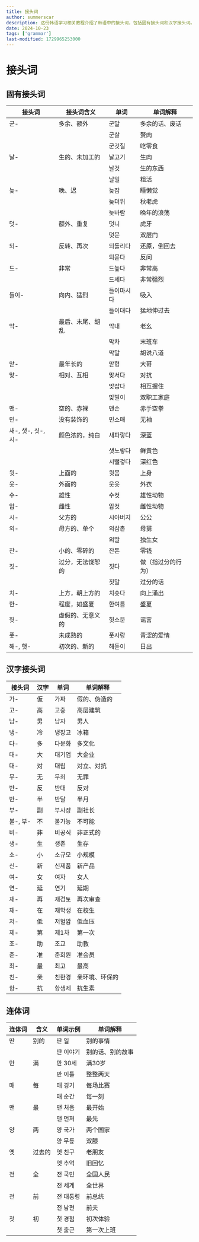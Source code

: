 ```yaml
---
title: 接头词
author: summerscar
description: 这份韩语学习相关教程介绍了韩语中的接头词，包括固有接头词和汉字接头词。固有接头词是用于修饰名词的前缀，如"군-"表示多余、额外，"날-"表示生的、未加工的。汉字接头词则是用汉字表示的前缀，如"가-"表示假的、伪造的，"고-"表示高。此外，还介绍了连体词，用于修饰后面的名词，并且列举了一些常用的连体词。这篇教程对韩语学习者来说是一个很好的参考资料。
date: 2024-10-23
tags: ['grammar']
last-modified: 1729965253000
---
```


# 接头词

## 固有接头词

| 接头词 | 接头词含义      | 单词        | 单词解释             |
|--------|-----------------|-------------|----------------------|
| 군-    | 多余、额外       | 군말        | 多余的话、废话        |
|        |                 | 군살        | 赘肉                 |
|        |                 | 군것질      | 吃零食               |
| 날-    | 生的、未加工的   | 날고기      | 生肉                 |
|        |                 | 날것        | 生的东西             |
|        |                 | 날일        | 粗活                 |
| 늦-    | 晚、迟          | 늦잠        | 睡懒觉               |
|        |                 | 늦더위      | 秋老虎               |
|        |                 | 늦바람      | 晚年的浪荡           |
| 덧-    | 额外、重复       | 덧니        | 虎牙                 |
|        |                 | 덧문        | 双层门               |
| 되-    | 反转、再次       | 되돌리다    | 还原，倒回去         |
|        |                 | 되묻다      | 反问                 |
| 드-     | 非常      | 드높다       | 非常高                      |
|         |           | 드세다       | 非常强烈                    |
| 들이-  | 向内、猛烈       | 들이마시다  | 吸入                 |
|        |                 | 들이대다    | 猛地伸过去           |
| 막-     | 最后、末尾、胡乱         | 막내         | 老幺                        |
|         |                         | 막차         | 末班车                      |
|         |                         | 막말         | 胡说八道                    |
| 맏-    | 最年长的         | 맏형        | 大哥                 |
| 맞-     | 相对、互相               | 맞서다       | 对抗                        |
|         |                         | 맞잡다       | 相互握住         |
|         |                        | 맞벌이      | 双职工家庭             |
| 맨-    | 空的、赤裸       | 맨손        | 赤手空拳             |
| 민-    | 没有装饰的       | 민소매      | 无袖                 |
| 새-, 샛-, 싯-, 시- | 颜色浓的，纯白    | 새파랗다     | 深蓝                       |
|         |                         | 샛노랗다     | 鲜黄色                      |
|         |                         | 시뻘겋다     | 深红色                      |
| 윗-    | 上面的          | 윗몸        | 上身                 |
| 웃-    | 外面的          | 웃옷        | 外衣                 |
| 수-    | 雄性            | 수컷        | 雄性动物             |
| 암-    | 雌性            | 암컷        | 雌性动物             |
| 시-    | 父方的       | 시아버지    | 公公                 |
| 외-    | 母方的、单个     | 외삼촌      | 母舅                 |
|        |                 | 외딸        | 独生女               |
| 잔-    | 小的、零碎的     | 잔돈        | 零钱                 |
| 짓-     | 过分，无法饶恕的         | 짓다         | 做（指过分的行为）          |
|         |                         | 짓말         | 过分的话                    |
| 치-     | 上方，朝上方的           | 치솟다       | 向上涌出                   |
| 한-     | 程度，如盛夏             | 한여름       | 盛夏                        |
| 헛-    | 虚假的、无意义的 | 헛소문      | 谣言                 |
| 풋-    | 未成熟的         | 풋사랑      | 青涩的爱情           |
| 해-, 햇- | 初次的、新的             | 해돋이       | 日出                        |

## 汉字接头词

| 接头词  | 汉字  | 单词          | 单词解释                |
|---------|-------|---------------|-------------------------|
| 가-     | 仮    | 가짜          | 假的、伪造的             |
| 고-     | 高    | 고층          | 高层建筑                 |
| 남-     | 男    | 남자          | 男人                     |
| 냉-     | 冷    | 냉장고        | 冰箱                     |
| 다-     | 多    | 다문화        | 多文化                   |
| 대-     | 大    | 대기업        | 大企业                   |
| 대-     | 对    | 대립          | 对立、对抗               |
| 무-     | 无    | 무죄          | 无罪                     |
| 반-     | 反    | 반대          | 反对                     |
| 반-     | 半    | 반달          | 半月                     |
| 부-     | 副    | 부사장        | 副社长                   |
| 불-, 부- | 不   | 불가능        | 不可能                   |
| 비-     | 非    | 비공식        | 非正式的                 |
| 생-     | 生    | 생존          | 生存                     |
| 소-     | 小    | 소규모        | 小规模                   |
| 신-     | 新    | 신제품        | 新产品                   |
| 여-     | 女    | 여자          | 女人                     |
| 연-     | 延    | 연기          | 延期                     |
| 재-     | 再    | 재검토        | 再次审查                 |
| 재-     | 在    | 재학생        | 在校生                   |
| 저-     | 低    | 저혈압        | 低血压                   |
| 제-     | 第    | 제1차         | 第一次                   |
| 조-     | 助    | 조교          | 助教                     |
| 준-     | 准    | 준회원        | 准会员                   |
| 최-     | 最    | 최고          | 最高                     |
| 친-     | 亲    | 친환경        | 亲环境、环保的           |
| 항-     | 抗    | 항생제        | 抗生素                   |

## 连体词

| 连体词  | 含义      | 单词示例       | 单词解释                       |
|---------|-----------|----------------|--------------------------------|
| 딴      | 别的      | 딴 일          | 别的事情                       |
|         |           | 딴 이야기      | 别的话、别的故事               |
| 만      | 满        | 만 30세        | 满30岁                         |
|         |           | 만 이틀        | 整整两天                       |
| 매      | 每        | 매 경기        | 每场比赛                       |
|         |           | 매 순간        | 每一刻                         |
| 맨      | 最        | 맨 처음        | 最开始                         |
|         |           | 맨 먼저        | 最先                           |
| 양      | 两        | 양 국가        | 两个国家                       |
|         |           | 양 무릎        | 双膝                           |
| 옛      | 过去的    | 옛 친구        | 老朋友                         |
|         |           | 옛 추억        | 旧回忆                         |
| 전      | 全        | 전 국민        | 全国人民                       |
|         |           | 전 세계        | 全世界                         |
| 전      | 前        | 전 대통령      | 前总统                         |
|         |           | 전 남편        | 前夫                           |
| 첫      | 初        | 첫 경험        | 初次体验                       |
|         |           | 첫 출근        | 第一次上班                     |
